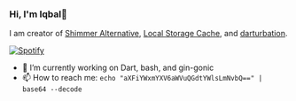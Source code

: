 ### Hi, I'm Iqbal👋

I am creator of [Shimmer Alternative](https://pub.dev/packages/shimmer_alternative), [Local Storage Cache](https://pub.dev/packages/local_storage_cache), and [darturbation](https://github.com/mathtechstudio/darturbation).



[![Spotify](https://novatorem.bgstatic.vercel.app/api/spotify)](https://open.spotify.com/user/312jhimd3fjv2utzftuayfkl7bwa?si=642852a91dff4288)



- 🔭 I’m currently working on Dart, bash, and gin-gonic
- 📫 How to reach me: `echo "aXFiYWxmYXV6aWVuQGdtYWlsLmNvbQ==" | base64 --decode`
